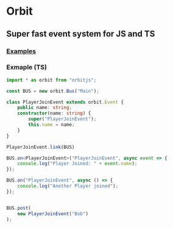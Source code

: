 # Orbit

## Super fast event system for JS and TS

### [Examples](./examples/)

### Exmaple (TS)

```ts
import * as orbit from "orbitjs";

const BUS = new orbit.Bus("Main");

class PlayerJoinEvent extends orbit.Event {
    public name: string;
    constructor(name: string) {
        super("PlayerJoinEvent");
        this.name = name;
    }
}

PlayerJoinEvent.link(BUS)

BUS.on<PlayerJoinEvent>("PlayerJoinEvent", async event => {
    console.log("Player Joined: " + event.name);
});

BUS.on("PlayerJoinEvent", async () => {
    console.log("Another Player joined");
});


BUS.post(
    new PlayerJoinEvent("Bob")
);
```
